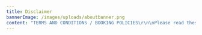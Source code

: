 ```yaml
---
title: Disclaimer
bannerImage: /images/uploads/aboutbanner.png
content: "TERMS AND CONDITIONS / BOOKING POLICIES\r\n\nPlease read these Terms and Conditions carefully, as they contain important information regarding your legal rights, remedies, and obligations and in using this website you are deemed to have read and agreed to the following Terms and Conditions:\r\n\nThe following terminology applies to these Terms and Conditions, Privacy Statement, Disclaimer Notice and any or all Agreements: “Client”, “Member”, “Visitor”, “You”, and “Your” refers to you, the person accessing this website and accepting the Company’s terms and conditions. “The Company”, “Ourselves”, “We” and “Us” refers to our Company (Power Up International Pty Ltd). “Party”, “Parties”, or “Us”, refers to both the Client and ourselves, either the Client or Ourselves. All terms refer to the offer, acceptance or consideration of payment necessary to undertake the process of our assistance to the Client in the most appropriate manner, for the express purpose of meeting the Client’s needs in respect to the Company’s stated services and products, in accordance with and subject to prevailing Australian Law. Any use of the above terminology or other words in the singular, plural, capitalization and/or he/she or they, are taken as interchangeable and therefore as referring to the same. The Power Up website allows users to receive information about Power Up, as well as book, cancel, and pay for services and products offered at Power Up facilities. The services offered by Power Up include but are not limited to the www.poweruprevolution.com website, which is hosted in Australia.\r\n\nPRIVACY STATEMENT\r\n\nWe at Power Up are committed to protecting your privacy. This privacy policy outlines the type of information we receive and collect when you use the features on our website as well as some of the steps that we take to safeguard the information. Please read this privacy policy before using this site or submitting your personal information. By using this site you are accepting the practices described in this privacy policy.\r\n\nCOLLECTION OF INFORMATION\r\n\nWe collect personally identifiable information, such as names, postal addresses, email addresses, credit card information when it is voluntarily submitted by our members and/or visitors. It is important for you to protect against unauthorized access to your password and to your computer. If you use this website, you are responsible for maintaining the confidentiality of your account and password and for restricting access to your computer, and you agree to accept sole responsibility for all activities that occur under your account or password. Please be sure to sign off when you are finished using a shared computer. Registration of minors (ages 12-18) must be completed in person at one of our studios with a parent or legal guardian present. In the event that we learn any personal information has been submitted to the website by a child under the age of 13, we will delete that information as quickly as reasonably possible. Power Up does not seek or share personal information from minors through this website.\r\n\nIf you are between the ages of 13 and 18, you may register on our website only with the involvement of a parent or guardian as well as a waiver signed in person at one of our Power Up locations.\r\n\nYour personally identifiable information is kept secure. Only authorized employees, agents, and contractors who have agreed to keep information secure and confidential have access to this information. All emails and newsletters from this site allow you to opt out of future marketing mailings. We use industry-standard efforts to safeguard the confidentiality of your personal information, including the use of firewalls and secure sockets layer software where appropriate.\r\n\nPower Up reserves the right to refuse, terminate accounts, remove or edit content, or cancel orders in their sole discretion. When you visit Power Up or send emails to us, you are communicating with us electronically, and therefore consent to receive communications from us electronically. We will communicate with you by email or by posting notices on this website. You agree that all agreements, notices, disclosures, and other communications that we provide to you electronically satisfy any legal requirement that such communications be in writing.\r\n\nCANCELLATION AND BOOKING POLICIES\r\n\nIn order to cancel a Power Up class, you may cancel online or by calling the studio NO LATER THAN 12 hours prior to your scheduled class. Once your class is canceled by this time it will be returned to your account. If you have not canceled your class by the 12 hour window, the online system will not permit you to do so. Cancellations via electronic mail (email), Facebook messenger, Instagram, or text message will not be taken and you will be charged.\r\n\nYou can cancel your reservation in the following ways:\r\n\nLogin to your Power Up account and next to the class you wish to cancel, press “Unreserve”.\r\n\nIf you attempt to cancel past the 12 hour window, a late cancellation fee of $15 will be charged to your account and the class returned. If you do not have a working card on file, your class will be forfeited. If you do not cancel and do not show up to your class, a no-show fee of $22 will be charged to your account and the class returned. If you do not have a working card on file, your class will be forfeited. If you are on an auto debit contract or unlimited package and do not have a working card on file for such fees, your package will be reduced by one day and your auto debit contract will be terminated from renewal.\r\n\nThe no-show and late cancel fees apply to ALL packages equally regardless of unlimited status or special package pricing.\r\n\nIf you book multiple classes or waitlist multiple classes, you are solely responsible for canceling your classes within the bounds of the cancellation policy. Power Up staff cannot be held responsible for accidental bookings by clients or double bookings or double waitlisted classes made by clients. Late cancel and no show fees apply if you do not cancel within the bounds of the cancellation policy for double bookings.\r\n\nIf you add yourself to a waitlist, YOU are solely responsible for managing your bookings and for canceling your classes within the bounds of the cancellation policy. The system will auto-populate clients into class from the waitlist as other clients with confirmed spots cancel and bikes will be assigned as such. Power Up staff cannot move Power Towers for clients in classes that are completely full with wait lists.\r\n\nPlease be aware that we release Power Towers EXACTLY five minutes prior to the start of class to those on the waitlist. If you are running late, please CALL the studio and speak to the front desk to assure we hold your bike. Power Up staff will add walk-in waitlisted clients in the order in which they were added to the waitlist by the computer system, top to bottom, and EXACTLY 5 minutes prior to the start of class. There is no wait list priority given for early arrival. Clients who are already enrolled with a confirmed spot in a waitlisted class will only be permitted to switch bikes AFTER the wait list has been filled.\r\n\nYou MUST SIGN IN next to your name upon arrival. If you do not sign in, we may release your bike to another guest 5 minutes prior to the start of class. DO NOT ASSUME THE FRONT DESK STAFF KNOWS YOU ARE IN ATTENDANCE.\r\n\nPACKAGE PURCHASES AND CREDIT CARDS ON FILE\r\n\nBy purchasing a package from Power Up, you agree to our terms and conditions in full. Packages cannot be shared between clients. Unlimited and auto debit contract clients are required to keep a credit card on file. If a client holding an unlimited or auto debit package does not keep a card on file, their contract will be terminated and the package will not renew if holding an auto debit package. If a client on an unlimited or auto debit contract either cancels late or does not show to class, and no credit card is on file, the package will be reduced by one day and the auto debit contract suspended.\r\n\nSpecially priced expiring packages may not be extended, transferred, refunded, shared, or frozen. Packages that expire will activate on the first class either booked OR waitlisted. Placing yourself on a waitlist with an expiring package will, in fact, activate your package. Power Up staff will not adjust or extend special packages due to waitlisted classes or accidental bookings through the acts or omissions of clients. The expiration date set on an expiring package is the date on which the package may no longer be used. Clients purchasing expiring packages do so with the understanding of these terms and agree to be bound by such.\r\n\nClients may elect to keep a credit card on file using their Power Up account online. By placing a card on file, the cardholder and account holder gives permission to the Power Up staff to charge the card for any auto debit packages and/or cancellation fees accrued in accordance with the Power Up cancellation policy detailed supra.\r\n\nAUTO DEBIT CONTRACTS\r\n\nThe following terms and conditions apply if you are enrolled in an unlimited auto-debit contract:\r\n\nI, the Client, authorize Power Up to, on a recurring basis, automatically charge the debit or credit card account I specified, for monthly payments due on my unlimited auto-debit plan associated with my account. I understand that Power Up will initiate transfers/charges pursuant to this authorization not to exceed the amount shown on my auto debit contract and/or in connection with cancellation fees according to the Edge Studios cancellation policy. Power Up will initiate charges each month on the date my contract is set to renew.\r\n\nPower Up may discontinue processing of recurring charges if the Company is unable to secure funds from my debit or credit card I have authorized due to, but not limited to, insufficient or uncollected funds in the account or insufficient or inaccurate information I provided. I understand that the Power Up booking system allows for booking through the week regardless of the renewal date of my contract. I understand that if I am booked in classes past the date of renewal, and my credit or debit card fails to bill properly, I will be removed from any classes past the renewal date and notified via electronic mail. I understand that if I am removed from class due to the circumstances as described, it may not be possible to place me back into the class for which I was originally booked and that I will not be given any priority in waitlisted classes. I also understand that it is my responsibility to keep my card on file current and my billing address and zip code accurate. Power Up cannot be held responsible for errors in processing due to expired or inaccurate information.\r\n\nWHAT TO EXPECT IN CLASSES AT POWER UP\r\n\nPower Up conducts high intensity, choreographed, cardio classes on the SynergyAIR Power Tower. Please be aware that temperatures may reach 30° in certain classes. Music will be played which may contain explicit language. If you are sensitive to heat or explicit music, please check with our front desk staff to find the right instructor to meet your needs.\r\n\nWAIVER AND RELEASE\r\n\nBy signing up for and/or attending Power Up classes, activities and other programs, and using Power Up premises, facilities, and equipment (collectively, Classes and Facilities), you hereby agree that there are certain inherent risks and dangers in indoor fitness centres and exercise and in using indoor exercise equipment in association with the Classes and Facilities. In consideration of being allowed to participate in and access the Classes and Facilities provided by Power Up, in addition to the payment of any fee or charge, you hereby (1) agree to assume full responsibility for any and all injuries or damage which are sustained or aggravated by you in relation to the Classes and Facilities, (2) waive, release and forever discharge Power Up, its officers, agents, members, employees, representatives, and all others from any and all responsibility, claims, rights, causes of action and/or liability from injuries or damages to your person or property resulting from your participation in and use of the Classes and Facilities, and (3) represent you have no medical or physical condition which would prevent you from attending and/or using any of Power Up's Classes and Facilities and/or put you in any physical or medical danger, and have not been instructed by a physician not to do so. Power Up hereby advises you that individuals with any chronic disabilities or conditions are at risk in using Power Up's Classes and Facilities, and are advised against doing so. In addition, if in the opinion of Power Up staff, you would be at physical risk using Power Up Classes and Facilities, you will be denied access to Power Up and its Classes and Facilities until you furnish Power Up with an opinion letter from your medical doctor, at your sole cost and expense, specifically addressing Power Up concerns, and stating that Power Up concerns are unfounded. If you decline to obtain such a letter, you will not be permitted to use the Classes and Facilities of Power Up. Power Up reserves the right to refuse service at its discretion.\r\n\nINTELLECTUAL PROPERTY RIGHTS\r\n\nThe “Power Up” icon mark and other graphics, logos, designs, page headers, button icons, scripts are service marks, trademarks, and/or trade dress of Power Up International Pty Ltd and may not be used by you for any other reason other than as expressly permitted by these terms. You have the right to view, electronically copy, and print in hard copy portions of this Website for the sole purpose of making class reservations or other personal use. Any other use of the materials on this Website without the prior written permission of Power Up is strictly prohibited.\r\n\nDISCLAIMERS\r\n\nIN NO EVENT SHALL POWER UP, ITS OFFICERS, DIRECTORS, EMPLOYEES, OR AGENTS, BE LIABLE TO YOU FOR ANY DIRECT, INDIRECT, INCIDENTAL, SPECIAL, PUNITIVE, OR CONSEQUENTIAL DAMAGES WHATSOEVER RESULTING FROM ANY (1) ERRORS, MISTAKES, OR INACCURACIES OF CONTENT, (2) PERSONAL INJURY OR PROPERTY DAMAGE, OF ANY NATURE WHATSOEVER, RESULTING FROM YOUR ACCESS TO AND USE OF OUR WEBSITE, (3) ANY UNAUTHORIZED ACCESS TO OR USE OF OUR SECURE SERVERS AND/OR ANY AND ALL PERSONAL INFORMATION AND/OR FINANCIAL INFORMATION STORED THEREIN, (4) ANY INTERRUPTION OR CESSATION OF TRANSMISSION TO OR FROM OUR WEBSITE, (5) ANY BUGS, VIRUSES, TROJAN HORSES, OR THE LIKE, WHICH MAY BE TRANSMITTED TO OR THROUGH OUR WEBSITE BY ANY THIRD PARTY AND/OR (6) ANY ERRORS OR OMISSIONS IN ANY CONTENT OR FOR ANY LOSS OR DAMAGE OF ANY KIND INCURRED AS A RESULT OF YOUR USE OF ANY CONTENT POSTED, EMAILED, TRANSMITTED, OR OTHERWISE MADE AVAILABLE VIA THE POWER UP WEBSITE, WHETHER BASED ON WARRANTY, CONTRACT, TORT, OR ANY OTHER LEGAL THEORY, AND WHETHER OR NOT THE COMPANY IS ADVISED OF THE POSSIBILITY OF SUCH DAMAGES. THE FOREGOING LIMITATION OF LIABILITY SHALL APPLY TO THE FULLEST EXTENT PERMITTED BY LAW IN THE APPLICABLE JURISDICTION. YOU SPECIFICALLY ACKNOWLEDGE THAT POWER UP SHALL NOT BE LIABLE FOR USER SUBMISSIONS OR THE DEFAMATORY, OFFENSIVE, OR ILLEGAL CONDUCT OF ANY THIRD PARTY AND THAT THE RISK OF HARM OR DAMAGE FROM THE FOREGOING RESTS ENTIRELY WITH YOU.\r\n\nChoice of Law of this Website, and your use thereof is governed by the laws of Australia and any claim arising from your use of this website must be brought in Australia.\r\n\nPower Up may revise these terms and conditions by updating this posting. By using this Website, you agree to be bound by any such revisions and should therefore periodically visit this page to determine the then current Terms and Conditions to which you are bound."
---
```


